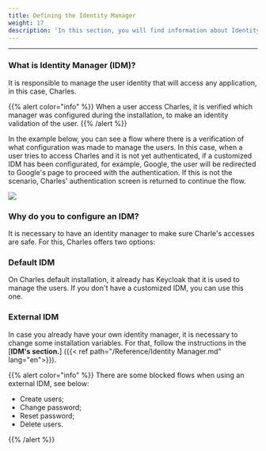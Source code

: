 ```yaml
---
title: Defining the Identity Manager
weight: 17
description: 'In this section, you will find information about Identity Manager.'
---
```


---

### **What is Identity Manager \(IDM\)?**

It is responsible to manage the user identity that will access any application, in this case, Charles.

{{% alert color="info" %}}
When a user access Charles, it is verified which manager was configured during the installation, to make an identity validation of the user. 
{{% /alert %}}

In the example below, you can see a flow where there is a verification of what configuration was made to manage the users. In this case, when a user tries to access Charles and it is not yet authenticated, if a customized IDM has been configurated, for example, Google, the user will be redirected to Google's page to proceed with the authentication. If this is not the scenario, Charles' authentication screen is returned to continue the flow.

![](/shared/untitled-diagram-1-.png)

### **Why do you to configure an IDM?** 

It is necessary to have an identity manager to make sure Charle's accesses are safe. For this, Charles offers two options:

### **Default IDM**

On Charles default installation, it already has Keycloak that it is used to manage the users. If you don't have a customized IDM, you can use this one.

### **External IDM** 

In case you already have your own identity manager, it is necessary to change some installation variables. For that, follow the instructions in the [**IDM's section.**]
({{< ref path="/Reference/Identity Manager.md" lang="en">}}).


{{% alert color="info" %}}
There are some blocked flows when using an external IDM, see below:

* Create users;
* Change password;
* Reset password; 
* Delete users. 

{{% /alert %}}

